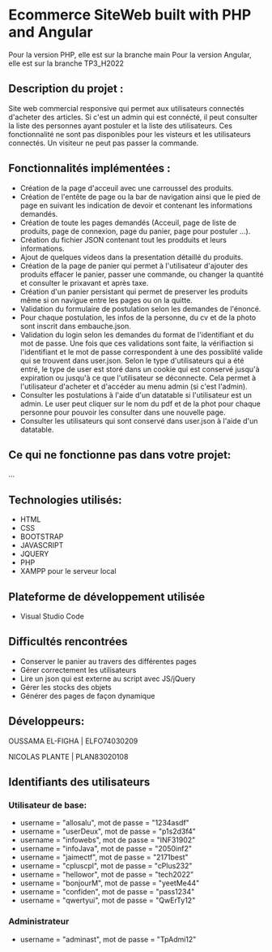 # Ecommerce SiteWeb built with PHP and Angular

Pour la version PHP, elle est sur la branche main
Pour la version Angular, elle est sur la branche TP3_H2022

## Description du projet :

Site web commercial responsive qui permet aux utilisateurs connectés d'acheter des articles. Si c'est un admin qui est connécté, il peut consulter la liste des personnes ayant postuler et la liste des utilisateurs. Ces fonctionnalité ne sont pas disponibles pour les visteurs et les utilisateurs connectés. Un visiteur ne peut pas passer la commande.

## Fonctionnalités implémentées :

- Création de la page d'acceuil avec une carroussel des produits.
- Création de l'entête de page ou la bar de navigation ainsi que le pied de page en suivant les indication de devoir et contenant les informations demandés.
- Création de toute les pages demandés (Acceuil, page de liste de produits, page de connexion, page du panier, page pour postuler ...).
- Création du fichier JSON contenant tout les prodduits et leurs informations.
- Ajout de quelques videos dans la presentation détaillé du produits.
- Création de la page de panier qui permet à l'utilisateur d'ajouter des produits effacer le panier, passer une commande, ou changer la quantité et consulter le prixavant et après taxe.
- Création d'un panier persistant qui permet de preserver les produits même si on navigue entre les pages ou on la quitte.
- Validation du formulaire de postulation selon les demandes de l'énoncé.
- Pour chaque postulation, les infos de la personne, du cv et de la photo sont inscrit dans embauche.json.
- Validation du login selon les demandes du format de l'identifiant et du mot de passe. Une fois que ces validations sont faite, la vérifiaction si l'identifiant et le mot de passe correspondent à une des possiblité valide qui se trouvent dans user.json. Selon le type d'utilisateurs qui a été entré, le type de user est storé dans un cookie qui est conservé jusqu'à expiration ou jusqu'à ce que l'utilisateur se déconnecte. Cela permet à l'utilisateur d'acheter et d'accéder au menu admin (si c'est l'admin).
- Consulter les postulations à l'aide d'un datatable si l'utilisateur est un admin. Le user peut cliquer sur le nom du pdf et de la phot pour chaque personne pour pouvoir les consulter dans une nouvelle page.
- Consulter les utilisateurs qui sont conservé dans user.json à l'aide d'un datatable.

## Ce qui ne fonctionne pas dans votre projet:

...

## Technologies utilisés:

- HTML
- CSS
- BOOTSTRAP
- JAVASCRIPT
- JQUERY
- PHP
- XAMPP pour le serveur local

## Plateforme de développement utilisée

- Visual Studio Code

## Difficultés rencontrées

- Conserver le panier au travers des différentes pages
- Gérer correctement les utilisateurs
- Lire un json qui est externe au script avec JS/jQuery
- Gérer les stocks des objets
- Générer des pages de façon dynamique

## Développeurs:

OUSSAMA EL-FIGHA | ELFO74030209

NICOLAS PLANTE | PLAN83020108

## Identifiants des utilisateurs

### Utilisateur de base:

- username = "allosalu", mot de passe = "1234asdf"
- username = "userDeux", mot de passe = "p1s2d3f4"
- username = "infowebs", mot de passe = "INF31902"
- username = "infoJava", mot de passe = "2050inf2"
- username = "jaimectf", mot de passe = "2171best"
- username = "cpluscpl", mot de passe = "cPlus232"
- username = "hellowor", mot de passe = "tech2022"
- username = "bonjourM", mot de passe = "yeetMe44"
- username = "confiden", mot de passe = "pass1234"
- username = "qwertyui", mot de passe = "QwErTy12"

### Administrateur

- username = "adminast", mot de passe = "TpAdmi12"
